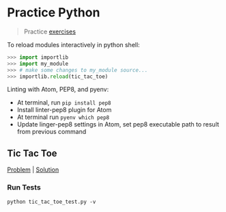 # Practice Python

> Practice [exercises](http://www.practicepython.org/)

To reload modules interactively in python shell:

```python
>>> import importlib
>>> import my_module
>>> # make some changes to my_module source...
>>> importlib.reload(tic_tac_toe)
```

Linting with Atom, PEP8, and pyenv:

* At terminal, run `pip install pep8`
* Install linter-pep8 plugin for Atom
* At terminal run `pyenv which pep8`
* Update linger-pep8 settings in Atom, set pep8 executable path to result from previous command

## Tic Tac Toe

[Problem](http://www.practicepython.org/exercise/2016/08/03/28-tic-tac-toe-game.html) | [Solution](tic_tac_toe.py)

### Run Tests

```shell
python tic_tac_toe_test.py -v
```
